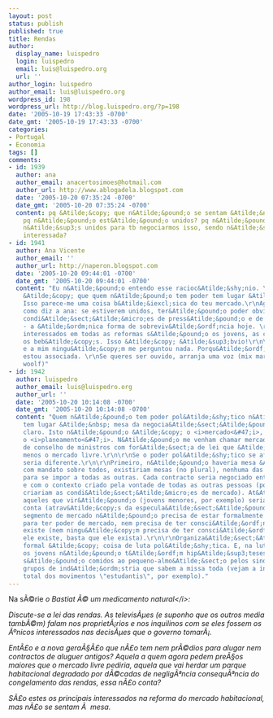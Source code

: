 ```yaml
---
layout: post
status: publish
published: true
title: Rendas
author:
  display_name: luispedro
  login: luispedro
  email: luis@luispedro.org
  url: ''
author_login: luispedro
author_email: luis@luispedro.org
wordpress_id: 198
wordpress_url: http://blog.luispedro.org/?p=198
date: '2005-10-19 17:43:33 -0700'
date_gmt: '2005-10-19 17:43:33 -0700'
categories:
- Portugal
- Economia
tags: []
comments:
- id: 1939
  author: ana
  author_email: anacertosimoes@hotmail.com
  author_url: http://www.ablogadela.blogspot.com
  date: '2005-10-20 07:35:24 -0700'
  date_gmt: '2005-10-20 07:35:24 -0700'
  content: pq &Atilde;&copy; que n&Atilde;&pound;o se sentam &Atilde;&nbsp; mesa?
    pq n&Atilde;&pound;o est&Atilde;&pound;o unidos? pq n&Atilde;&pound;o estamos
    n&Atilde;&sup3;s unidos para tb negociarmos isso, sendo n&Atilde;&sup3;s a gera&Atilde;&sect;&Atilde;&pound;o
    interessada?
- id: 1941
  author: Ana Vicente
  author_email: ''
  author_url: http://naperon.blogspot.com
  date: '2005-10-20 09:44:01 -0700'
  date_gmt: '2005-10-20 09:44:01 -0700'
  content: "Eu n&Atilde;&pound;o entendo esse racioc&Atilde;&shy;nio. \r\nDesde quando
    &Atilde;&copy; que quem n&Atilde;&pound;o tem poder tem lugar &Atilde;&nbsp; mesa?
    Isso parece-me uma coisa b&Atilde;&iexcl;sica do teu mercado.\r\nAgora &Atilde;&copy;
    como diz a ana: se estiverem unidos, ter&Atilde;&pound;o poder obviamente. Criar&Atilde;&pound;o
    condi&Atilde;&sect;&Atilde;&micro;es de press&Atilde;&pound;o e de lobbie vis&Atilde;&shy;vel
    - a &Atilde;&ordm;nica forma de sobreviv&Atilde;&ordf;ncia hoje. \r\n\r\nOs principais
    interessados em todas as reformas s&Atilde;&pound;o os jovens, as crian&Atilde;&sect;as,
    os beb&Atilde;&copy;s. Isso &Atilde;&copy; &Atilde;&sup3;bvio!\r\n\r\nEu sou inquilina
    e a mim ningu&Atilde;&copy;m me perguntou nada. Porqu&Atilde;&ordf;? porque n&Atilde;&pound;o
    estou associada. \r\nSe queres ser ouvido, arranja uma voz (mix marxista c&#47;
    woolf)"
- id: 1942
  author: luispedro
  author_email: luis@luispedro.org
  author_url: ''
  date: '2005-10-20 10:14:08 -0700'
  date_gmt: '2005-10-20 10:14:08 -0700'
  content: "Quem n&Atilde;&pound;o tem poder pol&Atilde;&shy;tico n&Atilde;&pound;o
    tem lugar &Atilde;&nbsp; mesa da negocia&Atilde;&sect;&Atilde;&pound;o pol&Atilde;&shy;tica,
    claro. Isto n&Atilde;&pound;o &Atilde;&copy; o <i>mercado<&#47;i>, &Atilde;&copy;
    o <i>planeamento<&#47;i>. N&Atilde;&pound;o me venham chamar mercado a uma negociata
    de conselho de ministros com for&Atilde;&sect;a de lei que &Atilde;&copy; tudo
    menos o mercado livre.\r\n\r\nSe o poder pol&Atilde;&shy;tico se afastasse, ent&Atilde;&pound;o
    seria diferente.\r\n\r\nPrimeiro, n&Atilde;&pound;o haveria mesa &Atilde;&ordm;nica
    com mandato sobre todos, existiriam mesas (no plural), nenhuma das quais com poder
    para se impor a todas as outras. Cada contracto seria negociado entre os participantes
    e com o contexto criado pela vontade de todas as outras pessoas (porque essas
    criariam as condi&Atilde;&sect;&Atilde;&micro;es de mercado). At&Atilde;&copy;
    aqueles que vir&Atilde;&pound;o (jovens menores, por exemplo) seriam tidos em
    conta (atrav&Atilde;&copy;s da especula&Atilde;&sect;&Atilde;&pound;o).\r\n\r\nUm
    segmento de mercado n&Atilde;&pound;o precisa de estar formalmente organizado
    para ter poder de mercado, nem precisa de ter consci&Atilde;&ordf;ncia de que
    existe (nem ningu&Atilde;&copy;m precisa de ter consci&Atilde;&ordf;ncia de que
    ele existe, basta que ele exista).\r\n\r\nOrganiza&Atilde;&sect;&Atilde;&pound;o
    formal &Atilde;&copy; coisa de luta pol&Atilde;&shy;tica. E, na luta pol&Atilde;&shy;tica,
    os jovens n&Atilde;&pound;o t&Atilde;&ordf;m hip&Atilde;&sup3;teses nenhumas:
    s&Atilde;&pound;o comidos ao pequeno-almo&Atilde;&sect;o pelos sindicatos e pelos
    grupos de ind&Atilde;&ordm;stria que sabem a missa toda (vejam a inefic&Atilde;&iexcl;cia
    total dos movimentos \"estudantis\", por exemplo)."
---
```

<p>Na s&Atilde;&copy;rie <i>o Bastiat &Atilde;&copy; um medicamento natural<&#47;i>:</p>
<p>Discute-se a lei das rendas. As televis&Atilde;&micro;es (e suponho que os outros media tamb&Atilde;&copy;m) falam nos propriet&Atilde;&iexcl;rios e nos inquilinos com se eles fossem os &Atilde;&ordm;nicos interessados nas decis&Atilde;&micro;es que o governo tomar&Atilde;&iexcl;.</p>
<p>Ent&Atilde;&pound;o e a nova gera&Atilde;&sect;&Atilde;&pound;o que n&Atilde;&pound;o tem nem pr&Atilde;&copy;dios para alugar nem contractos de aluguer antigos? Aquela a quem agora pedem pre&Atilde;&sect;os maiores que o mercado livre pediria, aquela que vai herdar um parque habitacional degradado por d&Atilde;&copy;cadas de neglig&Atilde;&ordf;ncia consequ&Atilde;&ordf;ncia do congelamento das rendas, essa n&Atilde;&pound;o conta?</p>
<p>S&Atilde;&pound;o estes os principais interessados na reforma do mercado habitacional, mas n&Atilde;&pound;o se sentam &Atilde;&nbsp; mesa.</p>
